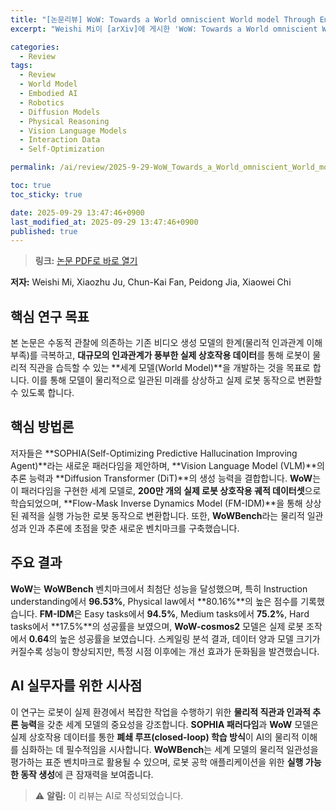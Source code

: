 ```yaml
---
title: "[논문리뷰] WoW: Towards a World omniscient World model Through Embodied Interaction"
excerpt: "Weishi Mi이 [arXiv]에 게시한 'WoW: Towards a World omniscient World model Through Embodied Interaction' 논문에 대한 자세한 리뷰입니다."

categories:
  - Review
tags:
  - Review
  - World Model
  - Embodied AI
  - Robotics
  - Diffusion Models
  - Physical Reasoning
  - Vision Language Models
  - Interaction Data
  - Self-Optimization

permalink: /ai/review/2025-9-29-WoW_Towards_a_World_omniscient_World_model_Through_Embodied_Interaction/

toc: true
toc_sticky: true

date: 2025-09-29 13:47:46+0900
last_modified_at: 2025-09-29 13:47:46+0900
published: true
---
```

> **링크:** [논문 PDF로 바로 열기](https://arxiv.org/abs/2509.22642)

**저자:** Weishi Mi, Xiaozhu Ju, Chun-Kai Fan, Peidong Jia, Xiaowei Chi



## 핵심 연구 목표
본 논문은 수동적 관찰에 의존하는 기존 비디오 생성 모델의 한계(물리적 인과관계 이해 부족)를 극복하고, **대규모의 인과관계가 풍부한 실제 상호작용 데이터**를 통해 로봇이 물리적 직관을 습득할 수 있는 **세계 모델(World Model)**을 개발하는 것을 목표로 합니다. 이를 통해 모델이 물리적으로 일관된 미래를 상상하고 실제 로봇 동작으로 변환할 수 있도록 합니다.

## 핵심 방법론
저자들은 **SOPHIA(Self-Optimizing Predictive Hallucination Improving Agent)**라는 새로운 패러다임을 제안하며, **Vision Language Model (VLM)**의 추론 능력과 **Diffusion Transformer (DiT)**의 생성 능력을 결합합니다. **WoW**는 이 패러다임을 구현한 세계 모델로, **200만 개의 실제 로봇 상호작용 궤적 데이터셋**으로 학습되었으며, **Flow-Mask Inverse Dynamics Model (FM-IDM)**을 통해 상상된 궤적을 실행 가능한 로봇 동작으로 변환합니다. 또한, **WoWBench**라는 물리적 일관성과 인과 추론에 초점을 맞춘 새로운 벤치마크를 구축했습니다.

## 주요 결과
**WoW**는 **WoWBench** 벤치마크에서 최첨단 성능을 달성했으며, 특히 Instruction understanding에서 **96.53%**, Physical law에서 **80.16%**의 높은 점수를 기록했습니다. **FM-IDM**은 Easy tasks에서 **94.5%**, Medium tasks에서 **75.2%**, Hard tasks에서 **17.5%**의 성공률을 보였으며, **WoW-cosmos2** 모델은 실제 로봇 조작에서 **0.64**의 높은 성공률을 보였습니다. 스케일링 분석 결과, 데이터 양과 모델 크기가 커질수록 성능이 향상되지만, 특정 시점 이후에는 개선 효과가 둔화됨을 발견했습니다.

## AI 실무자를 위한 시사점
이 연구는 로봇이 실제 환경에서 복잡한 작업을 수행하기 위한 **물리적 직관과 인과적 추론 능력**을 갖춘 세계 모델의 중요성을 강조합니다. **SOPHIA 패러다임**과 **WoW** 모델은 실제 상호작용 데이터를 통한 **폐쇄 루프(closed-loop) 학습 방식**이 AI의 물리적 이해를 심화하는 데 필수적임을 시사합니다. **WoWBench**는 세계 모델의 물리적 일관성을 평가하는 표준 벤치마크로 활용될 수 있으며, 로봇 공학 애플리케이션을 위한 **실행 가능한 동작 생성**에 큰 잠재력을 보여줍니다.

> ⚠️ **알림:** 이 리뷰는 AI로 작성되었습니다.